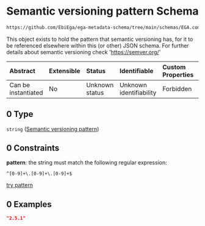 # Semantic versioning pattern Schema

```txt
https://github.com/EbiEga/ega-metadata-schema/tree/main/schemas/EGA.common-definitions.json#/definitions/schema_descriptor/properties/common_schema_version/allOf/0
```

This object exists to hold the pattern that semantic versioning has, for it to be referenced elsewhere within this (or other) JSON schema. For further details about semantic versioning check '<https://semver.org/>'

| Abstract            | Extensible | Status         | Identifiable            | Custom Properties | Additional Properties | Access Restrictions | Defined In                                                                                |
| :------------------ | :--------- | :------------- | :---------------------- | :---------------- | :-------------------- | :------------------ | :---------------------------------------------------------------------------------------- |
| Can be instantiated | No         | Unknown status | Unknown identifiability | Forbidden         | Allowed               | none                | [EGA.common-definitions.json*](../out/EGA.common-definitions.json "open original schema") |

## 0 Type

`string` ([Semantic versioning pattern](ega-4-definitions-schema-descriptor-properties-version-of-the-common-definitions-schema-allof-semantic-versioning-pattern.md))

## 0 Constraints

**pattern**: the string must match the following regular expression: 

```regexp
^[0-9]+\.[0-9]+\.[0-9]+$
```

[try pattern](https://regexr.com/?expression=%5E%5B0-9%5D%2B%5C.%5B0-9%5D%2B%5C.%5B0-9%5D%2B%24 "try regular expression with regexr.com")

## 0 Examples

```json
"2.5.1"
```
